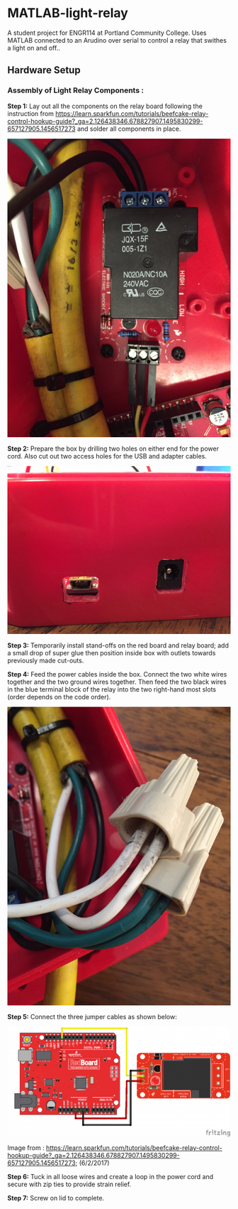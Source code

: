 # MATLAB-light-relay
A student project for ENGR114 at Portland Community College. Uses MATLAB connected to an Arudino over serial to control a relay that swithes a light on and off..

## Hardware Setup
### Assembly of Light Relay Components :

**Step 1:** Lay out all the components on the relay board following the instruction from 
https://learn.sparkfun.com/tutorials/beefcake-relay-control-hookup-guide?_ga=2.126438346.678827907.1495830299-657127905.1456517273
and solder all components in place. 

![image1](/doc/light_relay1rev2.jpg "Title Text 1")


**Step 2:** Prepare the box by drilling two holes on either end for the power cord. Also cut out two access holes for the USB and adapter cables.

![alt text](/doc/light_relay2.jpg "Logo Title Text 1")


**Step 3:** Temporarily install stand-offs on the red board and relay board; add a small drop of super glue then position inside box with outlets towards previously made cut-outs.

**Step 4:** Feed the power cables inside the box. Connect the two white wires together and the two ground wires together. Then feed the two black wires in the blue terminal block of the relay into the two right-hand most slots (order depends on the code order).

![alt text](/doc/light_relay3.jpg "Logo Title Text 1")

**Step 5:** Connect the three jumper cables as shown below:

![alt text](/doc/light_relay4.png "Logo Title Text 1")

Image from : https://learn.sparkfun.com/tutorials/beefcake-relay-control-hookup-guide?_ga=2.126438346.678827907.1495830299-657127905.1456517273; (6/2/2017)

**Step 6:** Tuck in all loose wires and create a loop in the power cord and secure with zip ties to provide strain relief.

**Step 7:** Screw on lid to complete.
